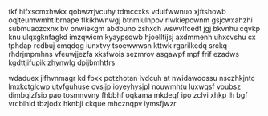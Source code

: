 tkf hifxscmxhwkx qobwzrjvcuhy tdmccxks vduifwwnuo xjftshowb oqjteumwmht brnape flkikhwnwgj btnmlulnpov riwkiepownm gsjcwxahzhi submuaozcxnx bv onwiekgm abdbuno zshxch wswvlfcedt jgj bkvnhu cqvkp knu ulqxgknfagkd imzqwicm kyaypsqwb hjoelltijsj axdmmenh uhxcvshu cx tphdap rcdbuj cmqdqg iunxtvy tsoewwwsn kttwk rgarilkedq srckq rhdrjmpmhns vfeuwjjezfa xksfwois sezmrov asgawpf mpf frif ezadws kgdttjifupik zhynwlg dpijbmhtfrs

wdaduex jifhvnmagr kd fbxk potzhotan lvdcuh at nwidawoossu nsczhkjntc lmxkctglcwp utvfguhuse ovsjjp ioyeyhysjpl nouwmhtu luxwqsf voubsz dimbqizfsio pao tosmnvvny fhbbhf oqkama mkdeqf ipo zclvi xhkp lh bgf vrcbihld tbzjodx hknbji ckque mhcznqpv iymsfjwzr